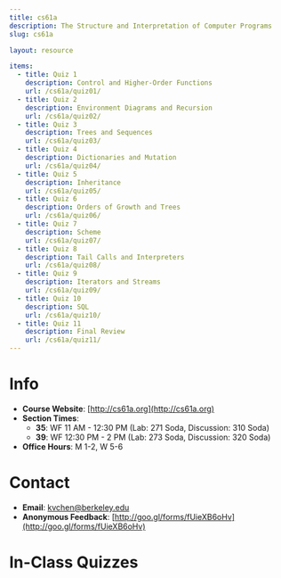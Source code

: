 ```yaml
---
title: cs61a
description: The Structure and Interpretation of Computer Programs
slug: cs61a

layout: resource

items:
  - title: Quiz 1
    description: Control and Higher-Order Functions
    url: /cs61a/quiz01/
  - title: Quiz 2
    description: Environment Diagrams and Recursion
    url: /cs61a/quiz02/
  - title: Quiz 3
    description: Trees and Sequences
    url: /cs61a/quiz03/
  - title: Quiz 4
    description: Dictionaries and Mutation
    url: /cs61a/quiz04/
  - title: Quiz 5
    description: Inheritance
    url: /cs61a/quiz05/
  - title: Quiz 6
    description: Orders of Growth and Trees
    url: /cs61a/quiz06/
  - title: Quiz 7
    description: Scheme
    url: /cs61a/quiz07/
  - title: Quiz 8
    description: Tail Calls and Interpreters
    url: /cs61a/quiz08/
  - title: Quiz 9
    description: Iterators and Streams
    url: /cs61a/quiz09/
  - title: Quiz 10
    description: SQL
    url: /cs61a/quiz10/
  - title: Quiz 11
    description: Final Review
    url: /cs61a/quiz11/
---
```


# Info

* **Course Website**: [http://cs61a.org](http://cs61a.org)
* **Section Times**:
  * **35**: WF 11 AM - 12:30 PM (Lab: 271 Soda, Discussion: 310 Soda)
  * **39**: WF 12:30 PM - 2 PM (Lab: 273 Soda, Discussion: 320 Soda)
* **Office Hours**: M 1-2, W 5-6


# Contact

* **Email**: [kvchen@berkeley.edu](mailto:kvchen@berkeley.edu)
* **Anonymous Feedback**: [http://goo.gl/forms/fUieXB6oHv](http://goo.gl/forms/fUieXB6oHv)


# In-Class Quizzes